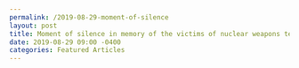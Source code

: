 ```yaml
---
permalink: /2019-08-29-moment-of-silence
layout: post
title: Moment of silence in memory of the victims of nuclear weapons tests observed in Washington
date: 2019-08-29 09:00 -0400
categories: Featured Articles
---
```

